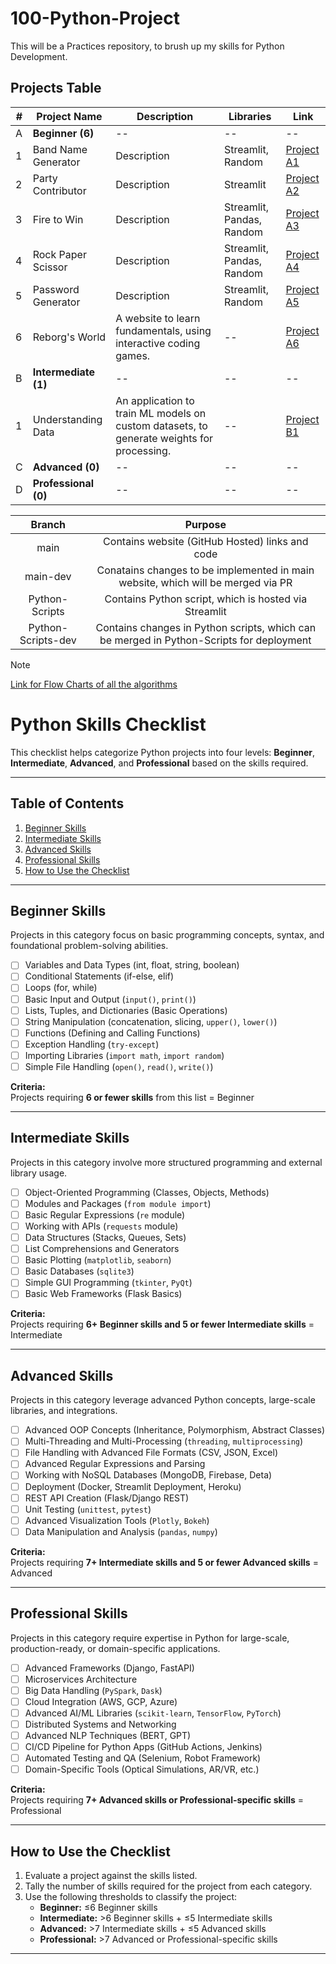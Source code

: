 # 100-Python-Project
This will be a Practices repository, to brush up my skills for Python Development.

## Projects Table

| #  | Project Name           | Description  | Libraries  | Link       |
|----|------------------------|-------------|------------|------------|
| A  | **Beginner (6)**       | --          | --         | --         |
| 1  | Band Name Generator    | Description | Streamlit, Random | [Project A1](#) |
| 2  | Party Contributor      | Description | Streamlit  | [Project A2](#) |
| 3  | Fire to Win           | Description | Streamlit, Pandas, Random | [Project A3](#) |
| 4  | Rock Paper Scissor    | Description | Streamlit, Pandas, Random | [Project A4](#) |
| 5  | Password Generator    | Description | Streamlit, Random | [Project A5](#) |
| 6  | Reborg's World        | A website to learn fundamentals, using interactive coding games. | -- | [Project A6](#) |
| B  | **Intermediate (1)**  | --          | --         | --         |
| 1  | Understanding Data    | An application to train ML models on custom datasets, to generate weights for processing. | -- | [Project B1](#) |
| C  | **Advanced (0)**      | --          | --         | --         |
| D  | **Professional (0)**  | --          | --         | --         |


|Branch|Purpose|
|:---:|:---:|
|main|Contains website (GitHub Hosted) links and code|
|main-dev|Conatains changes to be implemented in main website, which will be merged via PR|
|Python-Scripts|Contains Python script, which is hosted via Streamlit|
|Python-Scripts-dev|Contains changes in Python scripts, which can be merged in Python-Scripts for deployment|


> [!NOTE]
> [Link for Flow Charts of all the algorithms](https://docs.google.com/presentation/d/15vhmJRqUkqMK_Kb0DqLBrzgO63lb0udk04jKiNM4YQQ/edit?usp=sharing)

# Python Skills Checklist

This checklist helps categorize Python projects into four levels: **Beginner**, **Intermediate**, **Advanced**, and **Professional** based on the skills required.

---

## Table of Contents
1. [Beginner Skills](#beginner-skills)
2. [Intermediate Skills](#intermediate-skills)
3. [Advanced Skills](#advanced-skills)
4. [Professional Skills](#professional-skills)
5. [How to Use the Checklist](#how-to-use-the-checklist)

---

## Beginner Skills
Projects in this category focus on basic programming concepts, syntax, and foundational problem-solving abilities.

- [ ] Variables and Data Types (int, float, string, boolean)  
- [ ] Conditional Statements (if-else, elif)  
- [ ] Loops (for, while)  
- [ ] Basic Input and Output (`input()`, `print()`)  
- [ ] Lists, Tuples, and Dictionaries (Basic Operations)  
- [ ] String Manipulation (concatenation, slicing, `upper()`, `lower()`)  
- [ ] Functions (Defining and Calling Functions)  
- [ ] Exception Handling (`try-except`)  
- [ ] Importing Libraries (`import math`, `import random`)  
- [ ] Simple File Handling (`open()`, `read()`, `write()`)

**Criteria:**  
Projects requiring **6 or fewer skills** from this list = Beginner

---

## Intermediate Skills
Projects in this category involve more structured programming and external library usage.

- [ ] Object-Oriented Programming (Classes, Objects, Methods)  
- [ ] Modules and Packages (`from module import`)  
- [ ] Basic Regular Expressions (`re` module)  
- [ ] Working with APIs (`requests` module)  
- [ ] Data Structures (Stacks, Queues, Sets)  
- [ ] List Comprehensions and Generators  
- [ ] Basic Plotting (`matplotlib`, `seaborn`)  
- [ ] Basic Databases (`sqlite3`)  
- [ ] Simple GUI Programming (`tkinter`, `PyQt`)  
- [ ] Basic Web Frameworks (Flask Basics)

**Criteria:**  
Projects requiring **6+ Beginner skills and 5 or fewer Intermediate skills** = Intermediate

---

## Advanced Skills
Projects in this category leverage advanced Python concepts, large-scale libraries, and integrations.

- [ ] Advanced OOP Concepts (Inheritance, Polymorphism, Abstract Classes)  
- [ ] Multi-Threading and Multi-Processing (`threading`, `multiprocessing`)  
- [ ] File Handling with Advanced File Formats (CSV, JSON, Excel)  
- [ ] Advanced Regular Expressions and Parsing  
- [ ] Working with NoSQL Databases (MongoDB, Firebase, Deta)  
- [ ] Deployment (Docker, Streamlit Deployment, Heroku)  
- [ ] REST API Creation (Flask/Django REST)  
- [ ] Unit Testing (`unittest`, `pytest`)  
- [ ] Advanced Visualization Tools (`Plotly`, `Bokeh`)  
- [ ] Data Manipulation and Analysis (`pandas`, `numpy`)

**Criteria:**  
Projects requiring **7+ Intermediate skills and 5 or fewer Advanced skills** = Advanced

---

## Professional Skills
Projects in this category require expertise in Python for large-scale, production-ready, or domain-specific applications.

- [ ] Advanced Frameworks (Django, FastAPI)  
- [ ] Microservices Architecture  
- [ ] Big Data Handling (`PySpark`, `Dask`)  
- [ ] Cloud Integration (AWS, GCP, Azure)  
- [ ] Advanced AI/ML Libraries (`scikit-learn`, `TensorFlow`, `PyTorch`)  
- [ ] Distributed Systems and Networking  
- [ ] Advanced NLP Techniques (BERT, GPT)  
- [ ] CI/CD Pipeline for Python Apps (GitHub Actions, Jenkins)  
- [ ] Automated Testing and QA (Selenium, Robot Framework)  
- [ ] Domain-Specific Tools (Optical Simulations, AR/VR, etc.)

**Criteria:**  
Projects requiring **7+ Advanced skills or Professional-specific skills** = Professional

---

## How to Use the Checklist
1. Evaluate a project against the skills listed.
2. Tally the number of skills required for the project from each category.
3. Use the following thresholds to classify the project:  
   - **Beginner:** ≤6 Beginner skills  
   - **Intermediate:** >6 Beginner skills + ≤5 Intermediate skills  
   - **Advanced:** >7 Intermediate skills + ≤5 Advanced skills  
   - **Professional:** >7 Advanced or Professional-specific skills  

---